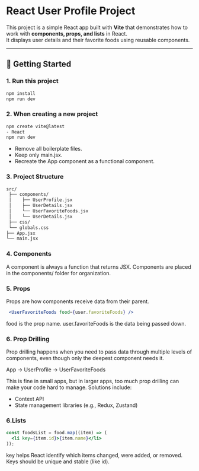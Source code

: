 # React User Profile Project

This project is a simple React app built with **Vite** that demonstrates how to work with **components, props, and lists** in React.  
It displays user details and their favorite foods using reusable components.

---

## 🚀 Getting Started

### 1. Run this project
```bash
npm install
npm run dev
```

### 2. When creating a new project
```bash
npm create vite@latest
- React
npm run dev
```
- Remove all boilerplate files.
- Keep only main.jsx.
- Recreate the App component as a functional component.

### 3. Project Structure
```markdown
src/
 ├── components/
 │    ├── UserProfile.jsx
 │    ├── UserDetails.jsx
 │    └── UserFavoriteFoods.jsx
 │    └── UserDetails.jsx
 ├── css/
 └── globals.css
├── App.jsx
└── main.jsx
```

### 4. Components
A component is always a function that returns JSX.
Components are placed in the components/ folder for organization.

### 5. Props
Props are how components receive data from their parent.

```jsx
 <UserFavoriteFoods food={user.favoriteFoods} />
```

food is the prop name.
user.favoriteFoods is the data being passed down.

### 6. Prop Drilling
Prop drilling happens when you need to pass data through multiple levels of components, even though only the deepest component needs it.

App → UserProfile → UserFavoriteFoods

This is fine in small apps, but in larger apps, too much prop drilling can make your code hard to manage.
Solutions include:

- Context API
- State management libraries (e.g., Redux, Zustand)

### 6.Lists
```jsx
const foodsList = food.map((item) => (
  <li key={item.id}>{item.name}</li>
));
```

key helps React identify which items changed, were added, or removed.
Keys should be unique and stable (like id).

